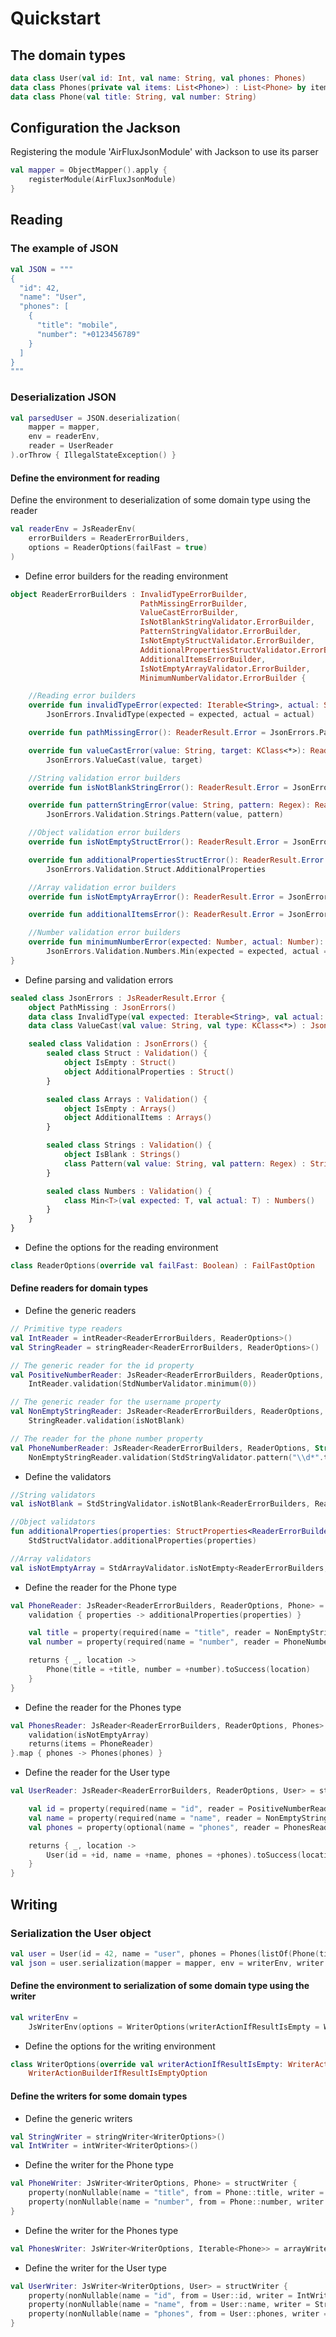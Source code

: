 # Quickstart

## The domain types

```kotlin
data class User(val id: Int, val name: String, val phones: Phones)
data class Phones(private val items: List<Phone>) : List<Phone> by items
data class Phone(val title: String, val number: String)
```

## Configuration the Jackson

Registering the module 'AirFluxJsonModule' with Jackson to use its parser

```kotlin
val mapper = ObjectMapper().apply {
    registerModule(AirFluxJsonModule)
}
```

## Reading

### The example of JSON

```kotlin
val JSON = """
{
  "id": 42,
  "name": "User",
  "phones": [
    {
      "title": "mobile",
      "number": "+0123456789"
    }
  ]
}
"""
```

### Deserialization JSON

```kotlin
val parsedUser = JSON.deserialization(
    mapper = mapper,
    env = readerEnv,
    reader = UserReader
).orThrow { IllegalStateException() }
```

#### Define the environment for reading

Define the environment to deserialization of some domain type using the reader

```kotlin
val readerEnv = JsReaderEnv(
    errorBuilders = ReaderErrorBuilders,
    options = ReaderOptions(failFast = true)
)
```

- Define error builders for the reading environment

```kotlin
object ReaderErrorBuilders : InvalidTypeErrorBuilder,
                             PathMissingErrorBuilder,
                             ValueCastErrorBuilder,
                             IsNotBlankStringValidator.ErrorBuilder,
                             PatternStringValidator.ErrorBuilder,
                             IsNotEmptyStructValidator.ErrorBuilder,
                             AdditionalPropertiesStructValidator.ErrorBuilder,
                             AdditionalItemsErrorBuilder,
                             IsNotEmptyArrayValidator.ErrorBuilder,
                             MinimumNumberValidator.ErrorBuilder {

    //Reading error builders
    override fun invalidTypeError(expected: Iterable<String>, actual: String): ReaderResult.Error =
        JsonErrors.InvalidType(expected = expected, actual = actual)

    override fun pathMissingError(): ReaderResult.Error = JsonErrors.PathMissing

    override fun valueCastError(value: String, target: KClass<*>): ReaderResult.Error =
        JsonErrors.ValueCast(value, target)

    //String validation error builders
    override fun isNotBlankStringError(): ReaderResult.Error = JsonErrors.Validation.Strings.IsBlank

    override fun patternStringError(value: String, pattern: Regex): ReaderResult.Error =
        JsonErrors.Validation.Strings.Pattern(value, pattern)

    //Object validation error builders
    override fun isNotEmptyStructError(): ReaderResult.Error = JsonErrors.Validation.Struct.IsEmpty

    override fun additionalPropertiesStructError(): ReaderResult.Error =
        JsonErrors.Validation.Struct.AdditionalProperties

    //Array validation error builders
    override fun isNotEmptyArrayError(): ReaderResult.Error = JsonErrors.Validation.Arrays.IsEmpty

    override fun additionalItemsError(): ReaderResult.Error = JsonErrors.Validation.Arrays.AdditionalItems

    //Number validation error builders
    override fun minimumNumberError(expected: Number, actual: Number): ReaderResult.Error =
        JsonErrors.Validation.Numbers.Min(expected = expected, actual = actual)
}
```

- Define parsing and validation errors

```kotlin
sealed class JsonErrors : JsReaderResult.Error {
    object PathMissing : JsonErrors()
    data class InvalidType(val expected: Iterable<String>, val actual: String) : JsonErrors()
    data class ValueCast(val value: String, val type: KClass<*>) : JsonErrors()

    sealed class Validation : JsonErrors() {
        sealed class Struct : Validation() {
            object IsEmpty : Struct()
            object AdditionalProperties : Struct()
        }

        sealed class Arrays : Validation() {
            object IsEmpty : Arrays()
            object AdditionalItems : Arrays()
        }

        sealed class Strings : Validation() {
            object IsBlank : Strings()
            class Pattern(val value: String, val pattern: Regex) : Strings()
        }

        sealed class Numbers : Validation() {
            class Min<T>(val expected: T, val actual: T) : Numbers()
        }
    }
}
```

- Define the options for the reading environment

```kotlin
class ReaderOptions(override val failFast: Boolean) : FailFastOption
```

#### Define readers for domain types

- Define the generic readers

```kotlin
// Primitive type readers
val IntReader = intReader<ReaderErrorBuilders, ReaderOptions>()
val StringReader = stringReader<ReaderErrorBuilders, ReaderOptions>()

// The generic reader for the id property
val PositiveNumberReader: JsReader<ReaderErrorBuilders, ReaderOptions, Int> =
    IntReader.validation(StdNumberValidator.minimum(0))

// The generic reader for the username property
val NonEmptyStringReader: JsReader<ReaderErrorBuilders, ReaderOptions, String> =
    StringReader.validation(isNotBlank)

// The reader for the phone number property
val PhoneNumberReader: JsReader<ReaderErrorBuilders, ReaderOptions, String> =
    NonEmptyStringReader.validation(StdStringValidator.pattern("\\d*".toRegex()))
```

- Define the validators

```kotlin
//String validators
val isNotBlank = StdStringValidator.isNotBlank<ReaderErrorBuilders, ReaderOptions>()

//Object validators
fun additionalProperties(properties: StructProperties<ReaderErrorBuilders, ReaderOptions>) =
    StdStructValidator.additionalProperties(properties)

//Array validators
val isNotEmptyArray = StdArrayValidator.isNotEmpty<ReaderErrorBuilders, ReaderOptions>()
```

- Define the reader for the Phone type

```kotlin
val PhoneReader: JsReader<ReaderErrorBuilders, ReaderOptions, Phone> = structReader {
    validation { properties -> additionalProperties(properties) }

    val title = property(required(name = "title", reader = NonEmptyStringReader))
    val number = property(required(name = "number", reader = PhoneNumberReader))

    returns { _, location ->
        Phone(title = +title, number = +number).toSuccess(location)
    }
}
```

- Define the reader for the Phones type

```kotlin
val PhonesReader: JsReader<ReaderErrorBuilders, ReaderOptions, Phones> = arrayReader {
    validation(isNotEmptyArray)
    returns(items = PhoneReader)
}.map { phones -> Phones(phones) }
```

- Define the reader for the User type

```kotlin
val UserReader: JsReader<ReaderErrorBuilders, ReaderOptions, User> = structReader {

    val id = property(required(name = "id", reader = PositiveNumberReader))
    val name = property(required(name = "name", reader = NonEmptyStringReader))
    val phones = property(optional(name = "phones", reader = PhonesReader, default = { _, _ -> Phones() }))

    returns { _, location ->
        User(id = +id, name = +name, phones = +phones).toSuccess(location)
    }
}
```

## Writing

### Serialization the User object

```kotlin
val user = User(id = 42, name = "user", phones = Phones(listOf(Phone(title = "mobil", number = "123456789"))))
val json = user.serialization(mapper = mapper, env = writerEnv, writer = UserWriter)
```

#### Define the environment to serialization of some domain type using the writer

```kotlin
val writerEnv =
    JsWriterEnv(options = WriterOptions(writerActionIfResultIsEmpty = WriterActionIfResultIsEmpty.RETURN_NOTHING))
```

- Define the options for the writing environment

```kotlin
class WriterOptions(override val writerActionIfResultIsEmpty: WriterActionIfResultIsEmpty) :
    WriterActionBuilderIfResultIsEmptyOption
```

#### Define the writers for some domain types

- Define the generic writers

```kotlin
val StringWriter = stringWriter<WriterOptions>()
val IntWriter = intWriter<WriterOptions>()
```

- Define the writer for the Phone type

```kotlin
val PhoneWriter: JsWriter<WriterOptions, Phone> = structWriter {
    property(nonNullable(name = "title", from = Phone::title, writer = StringWriter))
    property(nonNullable(name = "number", from = Phone::number, writer = StringWriter))
}
```

- Define the writer for the Phones type

```kotlin
val PhonesWriter: JsWriter<WriterOptions, Iterable<Phone>> = arrayWriter(PhoneWriter)
```

- Define the writer for the User type

```kotlin
val UserWriter: JsWriter<WriterOptions, User> = structWriter {
    property(nonNullable(name = "id", from = User::id, writer = IntWriter))
    property(nonNullable(name = "name", from = User::name, writer = StringWriter))
    property(nonNullable(name = "phones", from = User::phones, writer = PhonesWriter))
}
```

